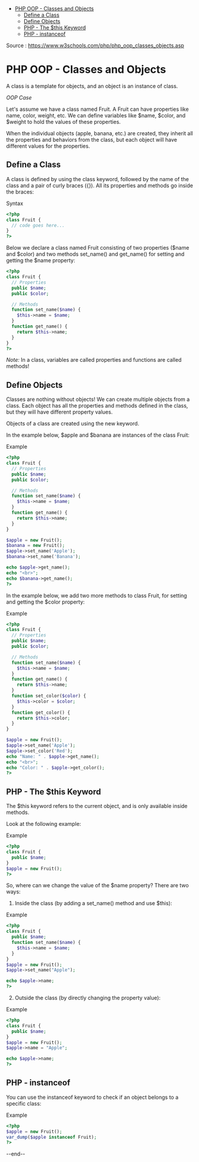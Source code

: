 
- [PHP OOP - Classes and Objects](#php-oop---classes-and-objects)
  - [Define a Class](#define-a-class)
  - [Define Objects](#define-objects)
  - [PHP - The $this Keyword](#php---the-this-keyword)
  - [PHP - instanceof](#php---instanceof)

Source : https://www.w3schools.com/php/php_oop_classes_objects.asp

# PHP OOP - Classes and Objects

A class is a template for objects, and an object is an instance of class.

*OOP Case*

Let's assume we have a class named Fruit. A Fruit can have properties like name, color, weight, etc. We can define variables like $name, $color, and $weight to hold the values of these properties.

When the individual objects (apple, banana, etc.) are created, they inherit all the properties and behaviors from the class, but each object will have different values for the properties.

## Define a Class

A class is defined by using the class keyword, followed by the name of the class and a pair of curly braces ({}). All its properties and methods go inside the braces:

Syntax

```php
<?php
class Fruit {
  // code goes here...
}
?>

```

Below we declare a class named Fruit consisting of two properties ($name and $color) and two methods set_name() and get_name() for setting and getting the $name property:

```php
<?php
class Fruit {
  // Properties
  public $name;
  public $color;

  // Methods
  function set_name($name) {
    $this->name = $name;
  }
  function get_name() {
    return $this->name;
  }
}
?>

```

*Note:* In a class, variables are called properties and functions are called methods!

## Define Objects

Classes are nothing without objects! We can create multiple objects from a class. Each object has all the properties and methods defined in the class, but they will have different property values.

Objects of a class are created using the new keyword.

In the example below, $apple and $banana are instances of the class Fruit:

Example

```php
<?php
class Fruit {
  // Properties
  public $name;
  public $color;

  // Methods
  function set_name($name) {
    $this->name = $name;
  }
  function get_name() {
    return $this->name;
  }
}

$apple = new Fruit();
$banana = new Fruit();
$apple->set_name('Apple');
$banana->set_name('Banana');

echo $apple->get_name();
echo "<br>";
echo $banana->get_name();
?>

```

In the example below, we add two more methods to class Fruit, for setting and getting the $color property:

Example

```php
<?php
class Fruit {
  // Properties
  public $name;
  public $color;

  // Methods
  function set_name($name) {
    $this->name = $name;
  }
  function get_name() {
    return $this->name;
  }
  function set_color($color) {
    $this->color = $color;
  }
  function get_color() {
    return $this->color;
  }
}

$apple = new Fruit();
$apple->set_name('Apple');
$apple->set_color('Red');
echo "Name: " . $apple->get_name();
echo "<br>";
echo "Color: " . $apple->get_color();
?>

```

## PHP - The $this Keyword

The $this keyword refers to the current object, and is only available inside methods.

Look at the following example:

Example

```php
<?php
class Fruit {
  public $name;
}
$apple = new Fruit();
?>

```

So, where can we change the value of the $name property? There are two ways:

1. Inside the class (by adding a set_name() method and use $this):

Example

```php
<?php
class Fruit {
  public $name;
  function set_name($name) {
    $this->name = $name;
  }
}
$apple = new Fruit();
$apple->set_name("Apple");

echo $apple->name;
?>

```

2. Outside the class (by directly changing the property value):

Example

```php
<?php
class Fruit {
  public $name;
}
$apple = new Fruit();
$apple->name = "Apple";

echo $apple->name;
?>

```

## PHP - instanceof

You can use the instanceof keyword to check if an object belongs to a specific class:

Example

```php
<?php
$apple = new Fruit();
var_dump($apple instanceof Fruit);
?>

```

--end--